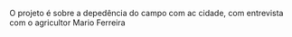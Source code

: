 O projeto é sobre a depedência do campo com ac cidade, com entrevista com o agricultor Mario Ferreira
